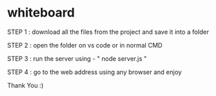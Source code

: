 # whiteboard
 STEP 1 : download all the files from the project and save it into a folder
 
 STEP 2 : open the folder on vs code or in normal CMD
 
 STEP 3 : run the server using - " node server.js "

 STEP 4 : go to the web address using any browser and enjoy

 Thank You :)
